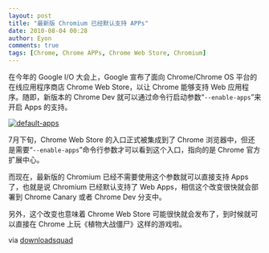 ```yaml
---
layout: post
title: "最新版 Chromium 已经默认支持 APPs"
date: 2010-08-04 00:28
author: Eyon
comments: true
tags: [Chrome, Chrome APPs, Chrome Web Store, Chromium]
---
```

在今年的 Google I/O 大会上，Google 宣布了面向 Chrome/Chrome OS 平台的在线应用程序商店 Chrome Web Store，以让 Chrome 能够支持 Web 应用程序。随即，新版本的 Chrome Dev 就可以通过命令行启动参数“`--enable-apps`”来开启 Apps 的支持。

<a href="http://img.chromi.org/2010/08/default-apps.jpg">![](http://img.chromi.org/2010/08/default-apps-550x297.jpg "default-apps")</a>

7月下旬，Chrome Web Store 的入口正式被集成到了 Chrome 浏览器中，但还是需要“`--enable-apps`”命令行参数才可以看到这个入口，指向的是 Chrome 官方扩展中心。

而现在，最新版的 Chromium 已经不需要使用这个参数就可以直接支持 Apps 了，也就是说 Chromium 已经默认支持了 Web Apps，相信这个改变很快就会部署到 Chrome Canary 或者 Chrome Dev 分支中。

另外，这个改变也意味着 Chrome Web Store 可能很快就会发布了，到时候就可以直接在 Chrome 上玩《植物大战僵尸》这样的游戏啦。

via [downloadsquad](http://www.downloadsquad.com/2010/08/03/chrome-web-apps-default/)
